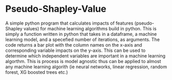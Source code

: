 # Pseudo-Shapley-Value
A simple python program that calculates impacts of features (pseudo-Shapley values) for machine learning algorithms build in python.
This is simply a function written in python that takes in a dataframe, a machine learning model, and a specefied number of iterations, 
as arguments. The code returns a bar plot with the column names on the x-axis and corresponding variable impacts on the y-axis. This
can be used to determine which independent variables are important in a machine learning algorthm. This is process is model agnostic
thus can be applied to almost any machine learning algorith (ie neural networks, linear regression, random forest, XG boosted trees 
etc.) 
